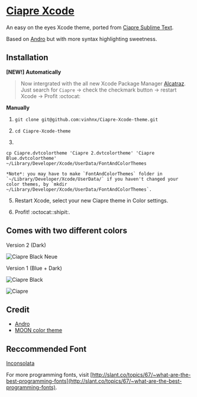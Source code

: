 # [Ciapre Xcode](http://vinhnx.github.io/Ciapre-Xcode-theme) #

An easy on the eyes Xcode theme, ported from [Ciapre Sublime Text](https://github.com/vinhnx/Ciapre.tmTheme/).

Based on [Andro](https://github.com/cyrilmengin/andro) but with more syntax highlighting sweetness.

## Installation ##

**[NEW!]** **Automatically**

> Now intergrated with the all new Xcode Package Manager [Alcatraz](https://github.com/mneorr/Alcatraz). Just search for `Ciapre` -> check the checkmark button -> restart Xcode -> Profit :octocat:

**Manually**

1. `git clone git@github.com:vinhnx/Ciapre-Xcode-theme.git`

2. `cd Ciapre-Xcode-theme`

3. 
```
cp Ciapre.dvtcolortheme 'Ciapre 2.dvtcolortheme' 'Ciapre Blue.dvtcolortheme' ~/Library/Developer/Xcode/UserData/FontAndColorThemes
```

    *Note*: you may have to make `FontAndColorThemes` folder in `~/Library/Developer/Xcode/UserData/` if you haven't changed your color themes, by `mkdir ~/Library/Developer/Xcode/UserData/FontAndColorThemes`.

5. Restart Xcode, select your new Ciapre theme in Color settings.

6. Profit! :octocat::shipit:.

## Comes with two different colors ##

Version 2 (Dark)

![Ciapre Black Neue](https://raw.github.com/vinhnx/Ciapre-Xcode-theme/master/screenshot/ciapre2.png "Ciapre 2.dvtcolortheme")

Version 1 (Blue + Dark)

![Ciapre Black](https://raw.github.com/vinhnx/Ciapre-Xcode-theme/master/screenshot/ciapre-blue.png "Ciapre.dvtcolortheme")

![Ciapre](https://raw.github.com/vinhnx/Ciapre-Xcode-theme/master/screenshot/ciapre.png "Ciapre Blue.dvtcolortheme")


## Credit ##

+ [Andro](https://github.com/cyrilmengin/andro)
+ [MOON color theme](https://kuler.adobe.com/#themeID/2320307)

## Reccommended Font ##

[Inconsolata](www.levien.com/type/myfonts/inconsolata.html)

For more programming fonts, visit [http://slant.co/topics/67/~what-are-the-best-programming-fonts](http://slant.co/topics/67/~what-are-the-best-programming-fonts).


